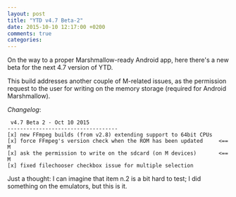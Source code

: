 ```yaml
---
layout: post
title: "YTD v4.7 Beta-2"
date: 2015-10-10 12:17:00 +0200
comments: true
categories: 
---
```

On the way to a proper Marshmallow-ready Android app, here there's a new beta for the next 4.7 version of YTD.

This build addresses another couple of M-related issues, 
as the permission request to the user for writing on the memory storage (required for Android Marshmallow).

*Changelog*:

     v4.7 Beta 2 - Oct 10 2015
    -----------------------------------
    [x] new FFmpeg builds (from v2.8) extending support to 64bit CPUs
    [x] force FFmpeg's version check when the ROM has been updated     <== M
    [x] ask the permission to write on the sdcard (on M devices)       <== M
    [x] fixed filechooser checkbox issue for multiple selection

Just a thought: I can imagine that item n.2 is a bit hard to test; I did something on the emulators, but this is it.
